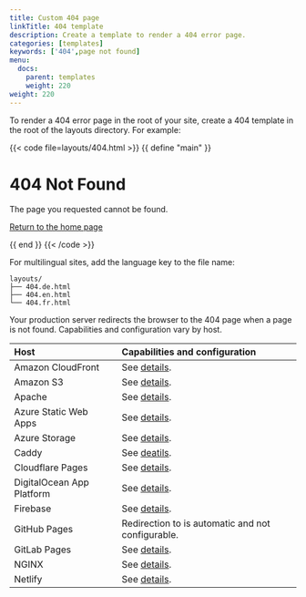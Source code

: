 ```yaml
---
title: Custom 404 page
linkTitle: 404 template
description: Create a template to render a 404 error page.
categories: [templates]
keywords: ['404',page not found]
menu:
  docs:
    parent: templates
    weight: 220
weight: 220
---
```


To render a 404 error page in the root of your site, create a 404 template in the root of the layouts directory. For example:

{{< code file=layouts/404.html >}}
{{ define "main" }}
  <h1>404 Not Found</h1>
  <p>The page you requested cannot be found.</p>
  <p>
    <a href="{{ .Site.Home.RelPermalink }}">
      Return to the home page
    </a>
  </p>
{{ end }}
{{< /code >}}

For multilingual sites, add the language key to the file name:

```text
layouts/
├── 404.de.html
├── 404.en.html
└── 404.fr.html
```

Your production server redirects the browser to the 404 page when a page is not found. Capabilities and configuration vary by host.

Host|Capabilities and configuration
:--|:--
Amazon CloudFront|See [details](https://docs.aws.amazon.com/AmazonCloudFront/latest/DeveloperGuide/GeneratingCustomErrorResponses.html).
Amazon S3|See [details](https://docs.aws.amazon.com/AmazonS3/latest/userguide/CustomErrorDocSupport.html).
Apache|See [details](https://httpd.apache.org/docs/2.4/custom-error.html).
Azure Static Web Apps|See [details](https://learn.microsoft.com/en-us/azure/static-web-apps/configuration#response-overrides).
Azure Storage|See [details](https://learn.microsoft.com/en-us/azure/storage/blobs/storage-blob-static-website#setting-up-a-static-website).
Caddy|See [deatils](https://caddyserver.com/docs/caddyfile/directives/handle_errors).
Cloudflare Pages|See [details](https://developers.cloudflare.com/pages/configuration/serving-pages/#not-found-behavior).
DigitalOcean App Platform|See [details](https://docs.digitalocean.com/products/app-platform/how-to/manage-static-sites/#configure-a-static-site).
Firebase|See [details](https://firebase.google.com/docs/hosting/full-config#404).
GitHub Pages|Redirection to is automatic and not configurable.
GitLab Pages|See [details](https://docs.gitlab.com/ee/user/project/pages/introduction.html#custom-error-codes-pages).
NGINX|See [details](https://nginx.org/en/docs/http/ngx_http_core_module.html#error_page).
Netlify|See [details](https://docs.netlify.com/routing/redirects/redirect-options/).
